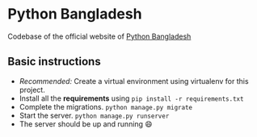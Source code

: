 # Python Bangladesh

Codebase of the official website of [Python Bangladesh](http://pybd.org/)

## Basic instructions
* _Recommended:_ Create a virtual environment using virtualenv for this project.
* Install all the **requirements** using `pip install -r requirements.txt`
* Complete the migrations. `python manage.py migrate`
* Start the server. `python manage.py runserver`
* The server should be up and running :smile:
